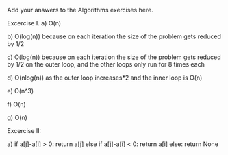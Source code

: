 Add your answers to the Algorithms exercises here.

Excercise I.
a) O(n)

b) O(log(n)) because on each iteration the size of the problem gets reduced by 1/2

c) O(log(n)) because on each iteration the size of the problem gets reduced by 1/2 on the outer loop, and the other loops only run for 8 times each

d) O(nlog(n)) as the outer loop increases*2 and the inner loop is O(n)

e) O(n^3)

f) O(n)

g) O(n)

Excercise II:

a) if a[j]-a[i] > 0:
     return a[j]
   else if a[j]-a[i] < 0:
     return a[i]
   else:
    return None

